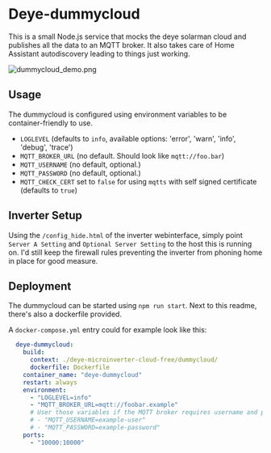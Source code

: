 # Deye-dummycloud

This is a small Node.js service that mocks the deye solarman cloud and publishes all the data to an MQTT broker.
It also takes care of Home Assistant autodiscovery leading to things just working.

![dummycloud_demo.png](../img/dummycloud_demo.png)

## Usage

The dummycloud is configured using environment variables to be container-friendly to use.

- `LOGLEVEL` (defaults to `info`, available options: 'error', 'warn', 'info', 'debug', 'trace')
- `MQTT_BROKER_URL` (no default. Should look like `mqtt://foo.bar`)
- `MQTT_USERNAME` (no default, optional.)
- `MQTT_PASSWORD` (no default, optional.)
- `MQTT_CHECK_CERT` set to `false` for using `mqtts` with self signed certificate (defaults to `true`)

## Inverter Setup

Using the `/config_hide.html` of the inverter webinterface, simply point `Server A Setting` and `Optional Server Setting` to the host this is running on.
I'd still keep the firewall rules preventing the inverter from phoning home in place for good measure.

## Deployment

The dummycloud can be started using `npm run start`. Next to this readme, there's also a dockerfile provided.

A `docker-compose.yml` entry could for example look like this:

```yml
  deye-dummycloud:
    build:
      context: ./deye-microinverter-cloud-free/dummycloud/
      dockerfile: Dockerfile
    container_name: "deye-dummycloud"
    restart: always
    environment:
      - "LOGLEVEL=info"
      - "MQTT_BROKER_URL=mqtt://foobar.example"
      # User those variables if the MQTT broker requires username and password
      # - "MQTT_USERNAME=example-user"
      # - "MQTT_PASSWORD=example-password"
    ports:
      - "10000:10000"
```

